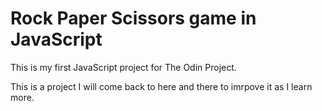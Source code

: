 # Rock Paper Scissors game in JavaScript


This is my first JavaScript project for The Odin Project.

This is a project I will come back to here and there to imrpove it as I learn more.
